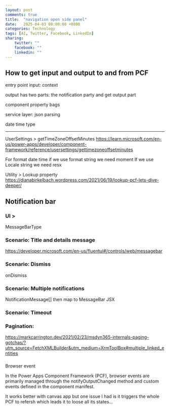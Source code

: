 ```yaml
---
layout: post
comments: true
title:  "navigation open side panel"
date:   2025-04-03 08:00:00 +0800
categories: Technology
tags: [AI, Twitter, Facebook, LinkedIn]
sharing:
    twitter: ""
    facebook: ""
    linkedin: ""
---
```


## How to get input and output to and from PCF

entry point input: context 

output has two parts: the notification party and get output part 

component property bags

service layer: json parsing

date time type

-----
UserSettings > getTimeZoneOffsetMinutes
https://learn.microsoft.com/en-us/power-apps/developer/component-framework/reference/usersettings/gettimezoneoffsetminutes


For format date time if we use format string we need moment
If we use Locale string we need resx 


Utility >  Lookup property
https://dianabirkelbach.wordpress.com/2021/06/19/lookup-pcf-lets-dive-deeper/

## Notification bar
### UI > 
MessageBarType

### Scenario: Title and details message
https://developer.microsoft.com/en-us/fluentui#/controls/web/messagebar

### Scenario: Dismiss
onDismiss

### Scenario: Multiple notifications
NotificationMessage[] then map to MessageBar JSX

### Scenario: Timeout


### Pagination: 
https://markcarrington.dev/2021/02/23/msdyn365-internals-paging-gotchas/?utm_source=FetchXMLBuilder&utm_medium=XrmToolBox#multiple_linked_entities



### 
Browser event 

In the Power Apps Component Framework (PCF), browser events are primarily managed through the notifyOutputChanged method and custom events defined in the component manifest. 

It works better with canvas app but one issue I had is it triggers the whole PCF to refersh which leads it to loose all its states...